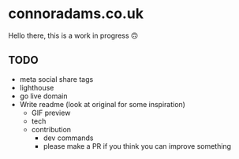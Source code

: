 # connoradams.co.uk

Hello there, this is a work in progress 🙃

## TODO

- meta social share tags
- lighthouse
- go live domain
- Write readme (look at original for some inspiration)
  - GIF preview
  - tech
  - contribution
    - dev commands
    - please make a PR if you think you can improve something
